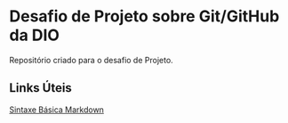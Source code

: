 # Desafio de Projeto sobre Git/GitHub da DIO
Repositório criado para o desafio de Projeto.

## Links Úteis
[Sintaxe Básica Markdown](https://www.markdownguide.org/basic-syntax/)
